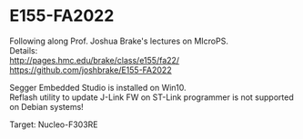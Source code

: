 # E155-FA2022
Following along Prof. Joshua Brake's lectures on MIcroPS.  
Details:  
http://pages.hmc.edu/brake/class/e155/fa22/  
https://github.com/joshbrake/E155-FA2022  

Segger Embedded Studio is installed on Win10.  
Reflash utility to update J-Link FW on ST-Link programmer is not supported on Debian systems!

Target: Nucleo-F303RE
